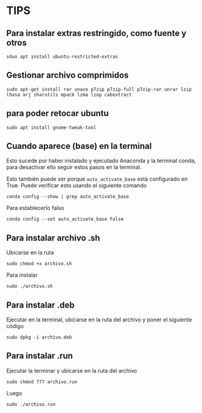 # TIPS
## Para instalar extras restringido, como fuente y otros
```sduo apt install ubuntu-restricted-extras```
## Gestionar archivo comprimidos
```sudo apt-get install rar unace p7zip p7zip-full p7zip-rar unrar lzip lhasa arj sharutils mpack lzma lzop cabextract```
## para poder retocar ubuntu
```sudo apt install gnome-tweak-tool```
## Cuando aparece (base) en la terminal
Esto sucede por haber instalado y ejecutado Anaconda y la terminal conda, para desactivar ello seguir estos pasos en la terminal.

Esto también puede ser porque ```auto_activate_base``` está configurado en True. Puede verificar esto usando el siguiente comando

```conda config --show | grep auto_activate_base```

Para establecerlo falso

```conda config --set auto_activate_base False```
## Para instalar archivo .sh
Ubicarse en la ruta

```sudo chmod +x archivo.sh```

Para instalar

```sudo ./archivo.sh```
## Para instalar .deb
Ejecutar en la terminal, ubicarse en la ruta del archivo y poner el siguiente código

```sudo dpkg -i archivo.deb```
## Para instalar .run
Ejecutar la terminar y ubicarse en la ruta del archivo

```sudo chmod 777 archivo.run```

Luego

```sudo ./archivo.run```
